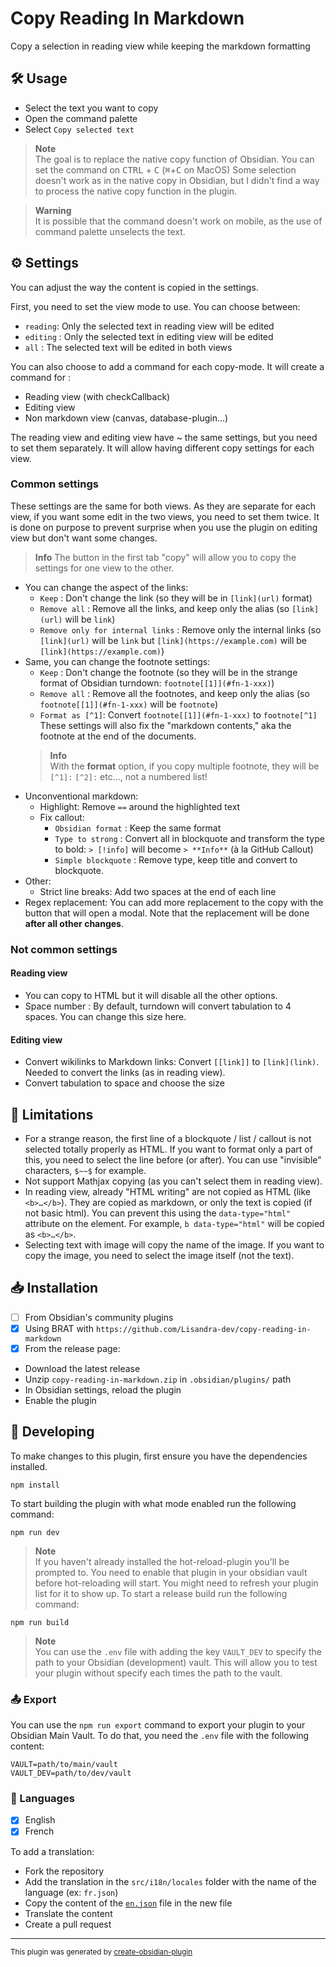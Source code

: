 # Copy Reading In Markdown

Copy a selection in reading view while keeping the markdown formatting

## 🛠️ Usage

- Select the text you want to copy
- Open the command palette
- Select `Copy selected text`

> **Note**  
> The goal is to replace the native copy function of Obsidian. You can set the command on <kbd>CTRL</kbd> + <kbd>C</kbd> (<kbd>⌘</kbd>+<kbd>C</kbd> on MacOS)
> Some selection doesn't work as in the native copy in Obsidian, but I didn't find a way to process the native copy function in the plugin.

> **Warning**  
> It is possible that the command doesn't work on mobile, as the use of command palette unselects the text.

## ⚙️ Settings

You can adjust the way the content is copied in the settings.

First, you need to set the view mode to use. You can choose between:
- `reading`: Only the selected text in reading view will be edited
- `editing` : Only the selected text in editing view will be edited
- `all` : The selected text will be edited in both views

You can also choose to add a command for each copy-mode. It will create a command for :
- Reading view (with checkCallback)
- Editing view
- Non markdown view (canvas, database-plugin...)

The reading view and editing view have ~ the same settings, but you need to set them separately. It will allow having different copy settings for each view.

### Common settings

These settings are the same for both views. As they are separate for each view, if you want some edit in the two views, you need to set them twice.
It is done on purpose to prevent surprise when you use the plugin on editing view but don't want some changes.

> **Info**
> The button in the first tab "copy" will allow you to copy the settings for one view to the other. 

- You can change the aspect of the links:
    - `Keep` : Don't change the link (so they will be in `[link](url)` format)
    - `Remove all` : Remove all the links, and keep only the alias (so `[link](url)` will be `link`)
    - `Remove only for internal links` : Remove only the internal links (so `[link](url)` will be `link` but `[link](https://example.com)` will be `[link](https://example.com)`)
- Same, you can change the footnote settings: 
    - `Keep` : Don't change the footnote (so they will be in the strange format of Obsidian turndown: `footnote[[1]](#fn-1-xxx)`)
    - `Remove all` : Remove all the footnotes, and keep only the alias (so `footnote[[1]](#fn-1-xxx)` will be `footnote`)
    - `Format as [^1]`: Convert `footnote[[1]](#fn-1-xxx)` to `footnote[^1]` 
  These settings will also fix the "markdown contents," aka the footnote at the end of the documents. 
  > **Info**  
  > With the **format** option, if you copy multiple footnote, they will be `[^1]:` `[^2]:` etc..., not a numbered list!
- Unconventional markdown: 
  - Highlight: Remove `==` around the highlighted text
  - Fix callout:
    - `Obsidian format` : Keep the same format 
    - `Type to strong` : Convert all in blockquote and transform the type to bold: `> [!info]` will become `> **Info**` (à la GitHub Callout)
    - `Simple blockquote` : Remove type, keep title and convert to blockquote.
- Other:
  - Strict line breaks: Add two spaces at the end of each line
- Regex replacement: You can add more replacement to the copy with the button that will open a modal. Note that the replacement will be done **after all other changes**. 

### Not common settings
#### Reading view

- You can copy to HTML but it will disable all the other options.
- Space number : By default, turndown will convert tabulation to 4 spaces. You can change this size here.

#### Editing view

- Convert wikilinks to Markdown links: Convert `[[link]]` to `[link](link)`. Needed to convert the links (as in reading view).
- Convert tabulation to space and choose the size 


## 📝 Limitations

- For a strange reason, the first line of a blockquote / list / callout is not selected totally properly as HTML. If you want to format only a part of this, you need to select the line before (or after). You can use "invisible" characters, `$~~$` for example. 
- Not support Mathjax copying (as you can't select them in reading view).
- In reading view, already "HTML writing" are not copied as HTML (like `<b>…</b>`). They are copied as markdown, or only the text is copied (if not basic html). You can prevent this using the `data-type="html"` attribute on the element. For example, `b data-type="html"` will be copied as `<b>…</b>`.
- Selecting text with image will copy the name of the image. If you want to copy the image, you need to select the image itself (not the text).

## 📥 Installation

- [ ] From Obsidian's community plugins
- [x] Using BRAT with `https://github.com/Lisandra-dev/copy-reading-in-markdown`
- [x] From the release page:
- Download the latest release
- Unzip `copy-reading-in-markdown.zip` in `.obsidian/plugins/` path
- In Obsidian settings, reload the plugin
- Enable the plugin

## 🤖 Developing

To make changes to this plugin, first ensure you have the dependencies installed.

```
npm install
```

To start building the plugin with what mode enabled run the following command:

```
npm run dev
```

> **Note**  
> If you haven't already installed the hot-reload-plugin you'll be prompted to. You need to enable that plugin in your obsidian vault before hot-reloading will start. You might need to refresh your plugin list for it to show up.
> To start a release build run the following command:

```
npm run build
```


> **Note**  
> You can use the `.env` file with adding the key `VAULT_DEV` to specify the path to your Obsidian (development) vault. This will allow you to test your plugin without specify each times the path to the vault.


### 📤 Export

You can use the `npm run export` command to export your plugin to your Obsidian Main Vault. To do that, you need the `.env` file with the following content:

```dotenv
VAULT=path/to/main/vault
VAULT_DEV=path/to/dev/vault
```

### 🎼 Languages

- [x] English
- [x] French

To add a translation:
- Fork the repository
- Add the translation in the `src/i18n/locales` folder with the name of the language (ex: `fr.json`)
- Copy the content of the [`en.json`](./src/i18n/locales/en.json) file in the new file
- Translate the content
- Create a pull request

---

<sub>This plugin was generated by <a href="https://www.npmjs.com/package/@lisandra-dev/create-obsidian-plugin">create-obsidian-plugin</a></sub>

